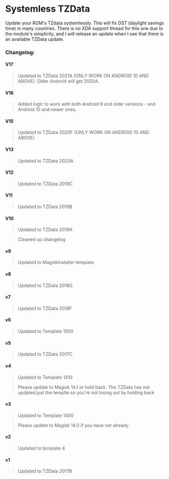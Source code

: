 # Systemless TZData

Update your ROM's TZdata systemlessly. This will fix DST (daylight savings time) in many countries. There is no XDA support thread for this one due to the module's simplicity, and I will release an update when I see that there is an available TZData update.



### Changelog:

#### V17

>Updated to TZData 2021A (ONLY WORK ON ANDROID 10 AND ABOVE). Older Android will get 2020A.

#### V16

>Added logic to work with both Android 9 and older versions - and Android 10 and newer ones.

#### V15

>Updated to TZData 2020F (ONLY WORK ON ANDROID 10 AND ABOVE)

#### V13

>Updated to TZData 2020A

#### V12

>Updated to TZData 2019C

#### V11

>Updated to TZData 2019B

#### V10

>Updated to TZData 2019A

>Cleaned up changelog

#### v9

>Updated to MagiskInstaller template

#### v8

>Updated to TZData 2018G

#### v7

>Updated to TZData 2018F

#### v6

>Updated to Template 1500

#### v5

>Updated to TZData 2017C

#### v4

>Updated to Template 1410

>Please update to Magisk 14.1 or hold back. The TZData has not updated just the templte so you're not losing out by holding back

#### v3

>Updated to Template 1400

>Please update to Magisk 14.0 if you have not already

#### v2

>Updated to template 4

#### v1

>Updated to TZData 2017B
